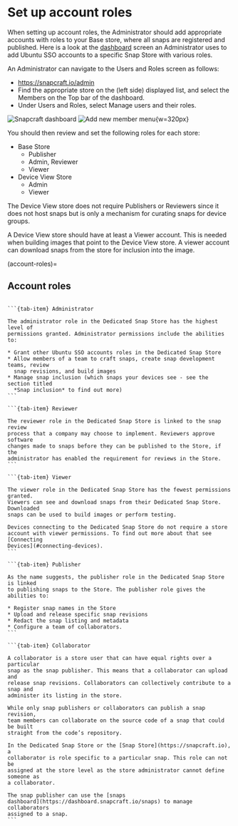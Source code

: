 # Set up account roles

When setting up account roles, the Administrator should add appropriate
accounts with roles to your Base store, where all snaps are registered and
published. Here is a look at the [dashboard](https://snapcraft.io/admin) screen
an Administrator uses to add Ubuntu SSO accounts to a specific Snap Store with
various roles.

An Administrator can navigate to the Users and Roles screen as follows:

* https://snapcraft.io/admin
* Find the appropriate store on the (left side) displayed list, and select the
  Members on the Top bar of the dashboard.
* Under Users and Roles, select Manage users and their roles.

![Snapcraft dashboard](https://lh5.googleusercontent.com/QaGGrfgBUJm5eXSnRwXzSGM12rcOh0qKc_nesD9OJB0p-FVa0F9f2Id-99QZESwui2mYdQp3fRTZBfNcrM7xXTUGcGgQd0a2VPs4A22iFNsBb0XIZcAhTRDGj4cqqFXwaVrmVPeEZUDw7FoE0jA)
![Add new member menu](https://lh5.googleusercontent.com/16PT0FWIPPFLFSn45tpnwG43VcGcwxbAx7Ij6rh3Gwsl-hVP1JbZZXQVCmPBqy6NOS7CA29f0w3OesU496MKpzrg41dsWhKnYSi5UQ9mL5PsLe1I95o5YoFxB77x3TMbe9FMBm6j2-bhxK1uvwA){w=320px}

You should then review and set the following roles for each store:

* Base Store
  * Publisher
  * Admin, Reviewer
  * Viewer
* Device View Store
  * Admin
  * Viewer

The Device View store does not require Publishers or Reviewers since it does not
host snaps but is only a mechanism for curating snaps for device groups.

A Device View store should have at least a Viewer account. This is needed
when building images that point to the Device View store. A viewer account can
download snaps from the store for inclusion into the image.

(account-roles)=
## Account roles

````{tab-set}

```{tab-item} Administrator

The administrator role in the Dedicated Snap Store has the highest level of
permissions granted. Administrator permissions include the abilities to:

* Grant other Ubuntu SSO accounts roles in the Dedicated Snap Store
* Allow members of a team to craft snaps, create snap development teams, review
  snap revisions, and build images
* Manage snap inclusion (which snaps your devices see - see the section titled
  *Snap inclusion* to find out more)
```

```{tab-item} Reviewer

The reviewer role in the Dedicated Snap Store is linked to the snap review
process that a company may choose to implement. Reviewers approve software
changes made to snaps before they can be published to the Store, if the
administrator has enabled the requirement for reviews in the Store.
```

```{tab-item} Viewer

The viewer role in the Dedicated Snap Store has the fewest permissions granted.
Viewers can see and download snaps from their Dedicated Snap Store. Downloaded
snaps can be used to build images or perform testing.

Devices connecting to the Dedicated Snap Store do not require a store
account with viewer permissions. To find out more about that see [Connecting
Devices](#connecting-devices).
```

```{tab-item} Publisher

As the name suggests, the publisher role in the Dedicated Snap Store is linked
to publishing snaps to the Store. The publisher role gives the abilities to:

* Register snap names in the Store
* Upload and release specific snap revisions
* Redact the snap listing and metadata
* Configure a team of collaborators.
```

```{tab-item} Collaborator

A collaborator is a store user that can have equal rights over a particular
snap as the snap publisher. This means that a collaborator can upload and
release snap revisions. Collaborators can collectively contribute to a snap and
administer its listing in the store.

While only snap publishers or collaborators can publish a snap revision,
team members can collaborate on the source code of a snap that could be built
straight from the code’s repository.

In the Dedicated Snap Store or the [Snap Store](https://snapcraft.io), a
collaborator is role specific to a particular snap. This role can not be
assigned at the store level as the store administrator cannot define someone as
a collaborator.

The snap publisher can use the [snaps
dashboard](https://dashboard.snapcraft.io/snaps) to manage collaborators
assigned to a snap.
```
````
